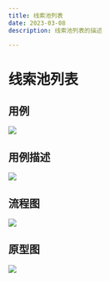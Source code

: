 ```yaml
---
title: 线索池列表
date: 2023-03-08
description: 线索池列表的描述

---
```


# 线索池列表

## 用例

![](../../../../images/uc_lead_mgmt_list.png)

## 用例描述

![](../../../../images/uc_desc_lead_mgmt_list.png)


## 流程图

![](../../../../images/fl_lead_mgmt_list.png)

## 原型图

![](../../../../images/pt_lead_mgmt_list.png)